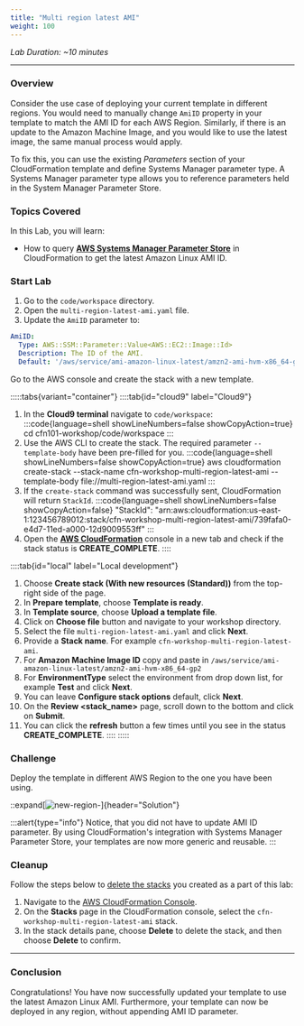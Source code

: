 ```yaml
---
title: "Multi region latest AMI"
weight: 100
---
```


_Lab Duration: ~10 minutes_

---

### Overview
Consider the use case of deploying your current template in different regions. You would need to manually change `AmiID`
property in your template to match the AMI ID for each AWS Region. Similarly, if there is an update to the Amazon Machine
Image, and you would like to use the latest image, the same manual process would apply.

To fix this, you can use the existing _Parameters_ section of your CloudFormation template and define Systems Manager parameter
type. A Systems Manager parameter type allows you to reference parameters held in the System Manager Parameter Store.

### Topics Covered
In this Lab, you will learn:

+ How to query **[AWS Systems Manager Parameter Store](https://aws.amazon.com/blogs/compute/query-for-the-latest-amazon-linux-ami-ids-using-aws-systems-manager-parameter-store/)** in CloudFormation to get the latest Amazon Linux AMI ID.

### Start Lab

1. Go to the `code/workspace` directory.
1. Open the `multi-region-latest-ami.yaml` file.
1. Update the `AmiID` parameter to:

```yaml
AmiID:
  Type: AWS::SSM::Parameter::Value<AWS::EC2::Image::Id>
  Description: The ID of the AMI.
  Default: '/aws/service/ami-amazon-linux-latest/amzn2-ami-hvm-x86_64-gp2'
```

Go to the AWS console and create the stack with a new template.

:::::tabs{variant="container"}
::::tab{id="cloud9" label="Cloud9"}
1. In the **Cloud9 terminal** navigate to `code/workspace`:
:::code{language=shell showLineNumbers=false showCopyAction=true}
cd cfn101-workshop/code/workspace
:::
1. Use the AWS CLI to create the stack. The required parameter `--template-body` have been pre-filled for you.
:::code{language=shell showLineNumbers=false showCopyAction=true}
aws cloudformation create-stack --stack-name cfn-workshop-multi-region-latest-ami --template-body file://multi-region-latest-ami.yaml
:::
1. If the `create-stack` command was successfully sent, CloudFormation will return `StackId`.
:::code{language=shell showLineNumbers=false showCopyAction=false}
"StackId": "arn:aws:cloudformation:us-east-1:123456789012:stack/cfn-workshop-multi-region-latest-ami/739fafa0-e4d7-11ed-a000-12d9009553ff"
:::
 1. Open the **[AWS CloudFormation](https://console.aws.amazon.com/cloudformation)** console in a new tab and check if the stack status is **CREATE_COMPLETE**.
::::

::::tab{id="local" label="Local development"}
1. Choose **Create stack (With new resources (Standard))** from the top-right side of the page.
1. In **Prepare template**, choose **Template is ready**.
1. In **Template source**, choose **Upload a template file**.
1. Click on **Choose file** button and navigate to your workshop directory.
1. Select the file `multi-region-latest-ami.yaml` and click **Next**.
1. Provide a **Stack name**. For example `cfn-workshop-multi-region-latest-ami`.
1. For **Amazon Machine Image ID** copy and paste in `/aws/service/ami-amazon-linux-latest/amzn2-ami-hvm-x86_64-gp2`
1. For **EnvironmentType** select the environment from drop down list, for example **Test** and click **Next**.
1. You can leave **Configure stack options** default, click **Next**.
1. On the **Review <stack_name>** page, scroll down to the bottom and click on **Submit**.
1. You can click the **refresh** button a few times until you see in the status **CREATE_COMPLETE**.
::::
:::::

### Challenge
Deploy the template in different AWS Region to the one you have been using.

::expand[![new-region-](/static/basics/operations/multi-region-latest-ami/new-region-1.gif)]{header="Solution"}

:::alert{type="info"}
Notice, that you did not have to update AMI ID parameter. By using CloudFormation's integration with Systems
Manager Parameter Store, your templates are now more generic and reusable.
:::

### Cleanup
Follow the steps below to [delete the stacks](https://docs.aws.amazon.com/AWSCloudFormation/latest/UserGuide/cfn-console-delete-stack.html) you created as a part of this lab:

1. Navigate to the [AWS CloudFormation Console](https://console.aws.amazon.com/cloudformation/).
2. On the **Stacks** page in the CloudFormation console, select the `cfn-workshop-multi-region-latest-ami` stack.
3. In the stack details pane, choose **Delete** to delete the stack, and then choose **Delete** to confirm.

---
### Conclusion

Congratulations! You have now successfully updated your template to use the latest Amazon Linux AMI. Furthermore, your
template can now be deployed in any region, without appending AMI ID parameter.
